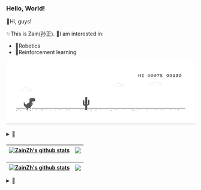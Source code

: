 ### Hello, World!
👋Hi, guys! 

✨This is Zain(孙正).
🤔I am interested in:
- 🤖️Robotics 
- 🧠Reinforcement learning


![Dino](https://raw.githubusercontent.com/praveenscience/praveenscience/master/dino.gif)


<details>
<summary>💬</summary>
<pre><code>

Most Used Languages: The language that I used most in all projects.
Wakatime Stats: My working time stats in the past seven days.
Github stats: My growth process.
</code></pre>
</details>

#### 
| <a href="https://github.com/ZainZh/github-readme-stats"><img align="center" src="https://github-readme-stats-an0fxpx8x-zainzh.vercel.app/api/top-langs/?username=ZainZh&layout=compact&show_icons=true&include_all_commits=true&theme=buefy&hide_border=true" alt="ZainZh's github stats" /></a> | <a href="https://github.com/ZainZh/github-readme-stats"><img align="center" src="https://github-readme-stats-an0fxpx8x-zainzh.vercel.app/api/wakatime?username=ZainZh&layout=compact&theme=buefy&hide_border=true" /></a> |
| ------------- | ------------- |

#### 
| <a href="https://github.com/ZainZh/github-readme-stats"><img align="center" src="https://github-readme-stats-an0fxpx8x-zainzh.vercel.app/api?username=ZainZh&show_icons=true&include_all_commits=true&theme=buefy&hide_border=true" alt="ZainZh's github stats" /></a> | <a href="https://github.com/ZainZh/github-readme-stats"><img align="center" src="https://github-readme-streak-stats.herokuapp.com/?user=ZainZh&layout=compact&theme=buefy&hide_border=true" /></a> |
| --- | --- |


<details>
<summary>🌱</summary>
<pre><code>

<!--START_SECTION:waka-->
**I'm an Early 🐤** 

```text
🌞 Morning    44 commits     ██░░░░░░░░░░░░░░░░░░░░░░░   10.81% 
🌆 Daytime    209 commits    ████████████░░░░░░░░░░░░░   51.35% 
🌃 Evening    146 commits    █████████░░░░░░░░░░░░░░░░   35.87% 
🌙 Night      8 commits      ░░░░░░░░░░░░░░░░░░░░░░░░░   1.97%

```
📅 **I'm Most Productive on Thursday** 

```text
Monday       64 commits     ████░░░░░░░░░░░░░░░░░░░░░   15.72% 
Tuesday      51 commits     ███░░░░░░░░░░░░░░░░░░░░░░   12.53% 
Wednesday    89 commits     █████░░░░░░░░░░░░░░░░░░░░   21.87% 
Thursday     108 commits    ██████░░░░░░░░░░░░░░░░░░░   26.54% 
Friday       62 commits     ███░░░░░░░░░░░░░░░░░░░░░░   15.23% 
Saturday     22 commits     █░░░░░░░░░░░░░░░░░░░░░░░░   5.41% 
Sunday       11 commits     ░░░░░░░░░░░░░░░░░░░░░░░░░   2.7%

```


📊 **This Week I Spent My Time On** 

```text
⌚︎ Time Zone: Asia/Shanghai

💬 Programming Languages: 
Python                   9 hrs 34 mins       ███████████░░░░░░░░░░░░░░   47.02% 
Other                    3 hrs 39 mins       ████░░░░░░░░░░░░░░░░░░░░░   17.97% 
Markdown                 2 hrs 49 mins       ███░░░░░░░░░░░░░░░░░░░░░░   13.86% 
JSON                     1 hr 53 mins        ██░░░░░░░░░░░░░░░░░░░░░░░   9.26% 
C++                      1 hr 33 mins        ██░░░░░░░░░░░░░░░░░░░░░░░   7.63%

🔥 Editors: 
CLion                    11 hrs 49 mins      ██████████████░░░░░░░░░░░   58.03% 
VS Code                  4 hrs 9 mins        █████░░░░░░░░░░░░░░░░░░░░   20.41% 
Browser                  3 hrs 39 mins       ████░░░░░░░░░░░░░░░░░░░░░   17.97% 
PyCharm                  43 mins             █░░░░░░░░░░░░░░░░░░░░░░░░   3.6%

💻 Operating System: 
Linux                    15 hrs 42 mins      ███████████████████░░░░░░   77.13% 
Mac                      4 hrs 39 mins       █████░░░░░░░░░░░░░░░░░░░░   22.87%

```

**I Mostly Code in Python** 

```text
Python                   8 repos             ███████████░░░░░░░░░░░░░░   44.44% 
C++                      6 repos             ████████░░░░░░░░░░░░░░░░░   33.33% 
Jupyter Notebook         2 repos             ██░░░░░░░░░░░░░░░░░░░░░░░   11.11% 
C                        2 repos             ██░░░░░░░░░░░░░░░░░░░░░░░   11.11%

```



 Last Updated on 20/10/2022 02:28:11 UTC
<!--END_SECTION:waka-->
</code></pre>
</details>

<!--
**ZainZh/ZainZh** is a ✨ _special_ ✨ repository because its `README.md` (this file) appears on your GitHub profile.

Here are some ideas to get you started:

- 🔭 I’m currently working on ...
- 🌱 I’m currently learning ...
- 👯 I’m looking to collaborate on ...
- 🤔 I’m looking for help with ...
- 💬 Ask me about ...
- 📫 How to reach me: ...
- 😄 Pronouns: ...
- ⚡ Fun fact: ...
-->
